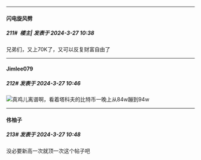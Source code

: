 ﻿
*****

####  闪电旋风劈  
##### 211#         楼主| 发表于 2024-3-27 10:38

兄弟们，又上70K了，又可以反复财富自由了


*****

####  Jimlee079  
##### 212#       发表于 2024-3-27 10:46

<img src="https://static.saraba1st.com/image/smiley/face2017/009.gif" referrerpolicy="no-referrer">真鸡儿离谱啊，看着塔科夫的比特币一晚上从84w蹦到94w


*****

####  佟柚子  
##### 213#       发表于 2024-3-27 10:48

没必要新高一次就顶一次这个帖子吧

